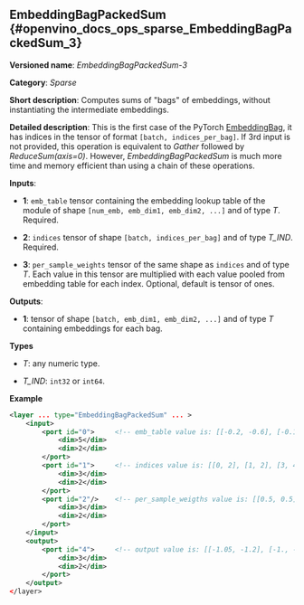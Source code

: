 ## EmbeddingBagPackedSum <a name="EmbeddingBagPackedSum"></a> {#openvino_docs_ops_sparse_EmbeddingBagPackedSum_3}

**Versioned name**: *EmbeddingBagPackedSum-3*

**Category**: *Sparse*

**Short description**: Computes sums of "bags" of embeddings, without instantiating the intermediate embeddings.

**Detailed description**: This is the first case of the PyTorch [EmbeddingBag](https://pytorch.org/docs/stable/nn.html#embeddingbag), it has indices in the tensor of format `[batch, indices_per_bag]`. If 3rd input is not provided, this operation is equivalent to *Gather* followed by *ReduceSum(axis=0)*. However, *EmbeddingBagPackedSum* is much more time and memory efficient than using a chain of these operations.

**Inputs**:

*   **1**: `emb_table` tensor containing the embedding lookup table of the module of shape `[num_emb, emb_dim1, emb_dim2, ...]` and of type *T*. Required.

*   **2**: `indices` tensor of shape `[batch, indices_per_bag]` and of type *T_IND*. Required.

*   **3**: `per_sample_weights` tensor of the same shape as `indices` and of type *T*. Each value in this tensor are multiplied with each value pooled from embedding table for each index. Optional, default is tensor of ones.

**Outputs**:

*   **1**: tensor of shape `[batch, emb_dim1, emb_dim2, ...]` and of type *T* containing embeddings for each bag.

**Types**

* *T*: any numeric type.

* *T_IND*: `int32` or `int64`.

**Example**

```xml
<layer ... type="EmbeddingBagPackedSum" ... >
    <input>
        <port id="0">     <!-- emb_table value is: [[-0.2, -0.6], [-0.1, -0.4], [-1.9, -1.8], [-1.,  1.5], [ 0.8, -0.7]] -->
            <dim>5</dim>
            <dim>2</dim>
        </port>
        <port id="1">     <!-- indices value is: [[0, 2], [1, 2], [3, 4]] -->
            <dim>3</dim>
            <dim>2</dim>
        </port>
        <port id="2"/>    <!-- per_sample_weigths value is: [[0.5, 0.5], [0.5, 0.5], [0.5, 0.5]] -->
            <dim>3</dim>
            <dim>2</dim>
        </port>
    </input>
    <output>
        <port id="4">     <!-- output value is: [[-1.05, -1.2], [-1., -1.1], [-0.1, 0.4]] -->
            <dim>3</dim>
            <dim>2</dim>
        </port>
    </output>
</layer>
```